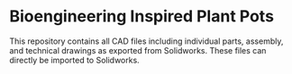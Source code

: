 # Bioengineering Inspired Plant Pots
This repository contains all CAD files including individual parts, assembly, and technical drawings as exported from Solidworks. These files can directly be imported to Solidworks. 
